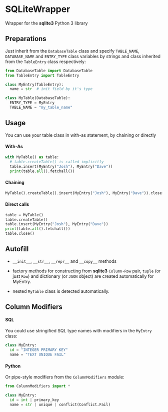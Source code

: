 # SQLiteWrapper
Wrapper for the **sqlite3** Python 3 library

## Preparations
Just inherit from the `DatabaseTable` class and specify `TABLE_NAME`,
`DATABASE_NAME` and `ENTRY_TYPE` class variables by strings and class inherited
from the `TableEntry` class respectively:
``` Python
from DatabaseTable import DatabaseTable
from TableEntry import TableEntry

class MyEntry(TableEntry):
  name = str  # init field by it's type

class MyTable(DatabaseTable):
  ENTRY_TYPE = MyEntry
  TABLE_NAME = "my_table_name"
```

## Usage
You can use your table class in with-as statement, by chaining or directly

#### With-As
``` Python
with MyTable() as table:
  # table.createTable() is called implicitly
  table.insert(MyEntry("Josh"), MyEntry("Dave"))
  print(table.all().fetchall())
```

#### Chaining
``` Python
MyTable().createTable().insert(MyEntry("Josh"), MyEntry("Dave")).close()
```

#### Direct calls
``` Python
table = MyTable()
table.createTable()
table.insert(MyEntry("Josh"), MyEntry("Dave"))
print(table.all().fetchall())
table.close()
```

## Autofill
- `__init__`, `__str__`, `__repr__` and `__copy__` methods

- factory methods for constructing from **sqlite3** `Column-Row` pair,
`tuple` (or just `Row`) and dictionary (or `JSON` object)
are created automatically for MyEntry.

- nested `MyTable` class is detected automatically.


## Column Modifiers
#### SQL
You could use stringified SQL type names with modifiers in the `MyEntry` class:
``` Python
class MyEntry:
  id = "INTEGER PRIMARY KEY"
  name = "TEXT UNIQUE FAIL"
```

#### Python
Or pipe-style modifiers from the `ColumnModifiers` module:
``` Python
from ColumnModifiers import *

class MyEntry:
  id = int | primary_key
  name = str | unique | conflict(Conflict.Fail)
```
